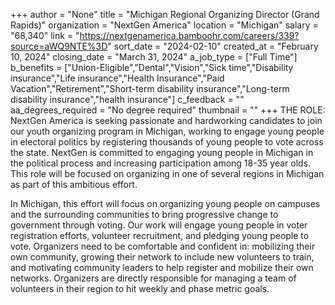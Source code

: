 +++
author = "None"
title = "Michigan Regional Organizing Director (Grand Rapids)"
organization = "NextGen America"
location = "Michigan"
salary = "68,340"
link = "https://nextgenamerica.bamboohr.com/careers/339?source=aWQ9NTE%3D"
sort_date = "2024-02-10"
created_at = "February 10, 2024"
closing_date = "March 31, 2024"
a_job_type = ["Full Time"]
b_benefits = ["Union-Eligible","Dental","Vision","Sick time","Disability insurance","Life insurance","Health Insurance","Paid Vacation","Retirement","Short-term disability insurance","Long-term disability insurance","health insurance"]
c_feedback = ""
aa_degrees_required = "No degree required"
thumbnail = ""
+++
THE ROLE: 
NextGen America is seeking passionate and hardworking candidates to join our youth organizing program in Michigan, working to engage young people in electoral politics by registering thousands of young people to vote across the state. NextGen is committed to engaging young people in Michigan in the political process and increasing participation among 18-35 year olds. This role will be focused on organizing in one of several regions in Michigan as part of this ambitious effort. 

In Michigan, this effort will focus on organizing young people on campuses and the surrounding communities to bring progressive change to government through voting. Our work will engage young people in voter registration efforts, volunteer recruitment, and pledging young people to vote. Organizers need to be comfortable and confident in: mobilizing their own community, growing their network to include new volunteers to train, and motivating community leaders to help register and mobilize their own networks. Organizers are directly responsible for managing a team of volunteers in their region to hit weekly and phase metric goals. 